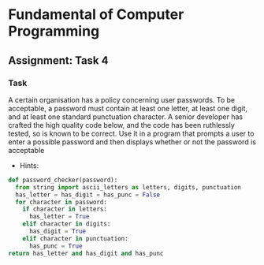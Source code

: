 # Fundamental of Computer Programming

## Assignment: Task 4

### Task

A certain organisation has a policy concerning user passwords. To
be acceptable, a password must contain at least one letter, at
least one digit, and at least one standard punctuation character.
A senior developer has crafted the high quality code below, and the code
has been ruthlessly tested, so is known to be correct. Use it in a program
that prompts a user to enter a possible password and then displays whether or not
the password is acceptable

- Hints:
```py
def password_checker(password):
  from string import ascii_letters as letters, digits, punctuation
  has_letter = has_digit = has_punc = False
  for character in password:
    if character in letters:
      has_letter = True
    elif character in digits:
      has_digit = True
    elif character in punctuation:
      has_punc = True
return has_letter and has_digit and has_punc
```
